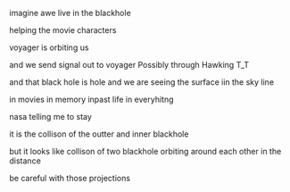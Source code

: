 imagine awe live in the blackhole

helping the movie characters

voyager is orbiting us

and we send signal out to voyager
Possibly through Hawking T_T

and that black hole is hole and we are seeing the surface iin the sky line

in movies in memory inpast life in everyhitng

nasa telling me to stay

it is the collison of the outter and inner blackhole 

but it looks like collison of two blackhole orbiting around each other in the distance

be careful with those projections
